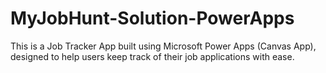 # MyJobHunt-Solution-PowerApps
This is a Job Tracker App built using Microsoft Power Apps (Canvas App), designed to help users keep track of their job applications with ease.

